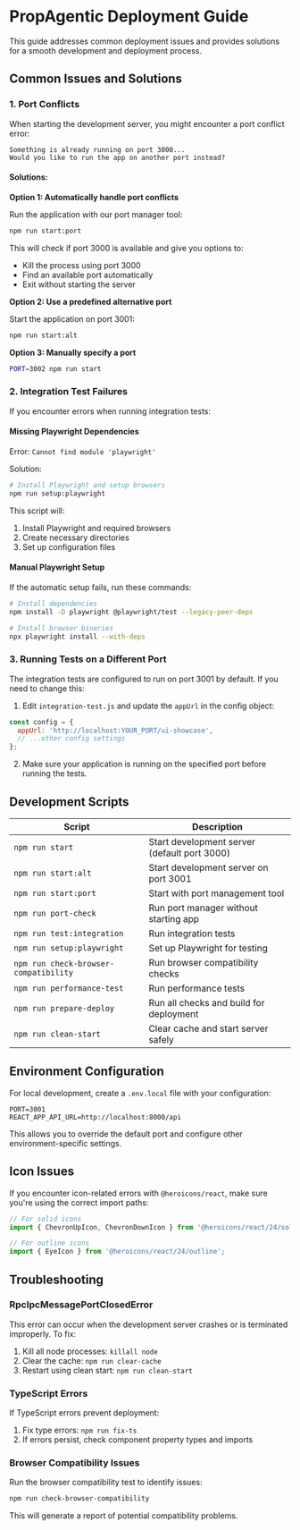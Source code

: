# PropAgentic Deployment Guide

This guide addresses common deployment issues and provides solutions for a smooth development and deployment process.

## Common Issues and Solutions

### 1. Port Conflicts

When starting the development server, you might encounter a port conflict error:

```
Something is already running on port 3000...
Would you like to run the app on another port instead?
```

#### Solutions:

**Option 1: Automatically handle port conflicts**

Run the application with our port manager tool:

```bash
npm run start:port
```

This will check if port 3000 is available and give you options to:
- Kill the process using port 3000
- Find an available port automatically
- Exit without starting the server

**Option 2: Use a predefined alternative port**

Start the application on port 3001:

```bash
npm run start:alt
```

**Option 3: Manually specify a port**

```bash
PORT=3002 npm run start
```

### 2. Integration Test Failures

If you encounter errors when running integration tests:

#### Missing Playwright Dependencies

Error: `Cannot find module 'playwright'`

Solution:

```bash
# Install Playwright and setup browsers
npm run setup:playwright
```

This script will:
1. Install Playwright and required browsers
2. Create necessary directories
3. Set up configuration files

#### Manual Playwright Setup

If the automatic setup fails, run these commands:

```bash
# Install dependencies
npm install -D playwright @playwright/test --legacy-peer-deps

# Install browser binaries
npx playwright install --with-deps
```

### 3. Running Tests on a Different Port

The integration tests are configured to run on port 3001 by default. If you need to change this:

1. Edit `integration-test.js` and update the `appUrl` in the config object:

```javascript
const config = {
  appUrl: 'http://localhost:YOUR_PORT/ui-showcase',
  // ...other config settings
};
```

2. Make sure your application is running on the specified port before running the tests.

## Development Scripts

| Script | Description |
|--------|-------------|
| `npm run start` | Start development server (default port 3000) |
| `npm run start:alt` | Start development server on port 3001 |
| `npm run start:port` | Start with port management tool |
| `npm run port-check` | Run port manager without starting app |
| `npm run test:integration` | Run integration tests |
| `npm run setup:playwright` | Set up Playwright for testing |
| `npm run check-browser-compatibility` | Run browser compatibility checks |
| `npm run performance-test` | Run performance tests |
| `npm run prepare-deploy` | Run all checks and build for deployment |
| `npm run clean-start` | Clear cache and start server safely |

## Environment Configuration

For local development, create a `.env.local` file with your configuration:

```
PORT=3001
REACT_APP_API_URL=http://localhost:8000/api
```

This allows you to override the default port and configure other environment-specific settings.

## Icon Issues

If you encounter icon-related errors with `@heroicons/react`, make sure you're using the correct import paths:

```jsx
// For solid icons
import { ChevronUpIcon, ChevronDownIcon } from '@heroicons/react/24/solid';

// For outline icons
import { EyeIcon } from '@heroicons/react/24/outline';
```

## Troubleshooting

### RpcIpcMessagePortClosedError

This error can occur when the development server crashes or is terminated improperly. To fix:

1. Kill all node processes: `killall node`
2. Clear the cache: `npm run clear-cache`
3. Restart using clean start: `npm run clean-start`

### TypeScript Errors

If TypeScript errors prevent deployment:

1. Fix type errors: `npm run fix-ts`
2. If errors persist, check component property types and imports

### Browser Compatibility Issues

Run the browser compatibility test to identify issues:

```bash
npm run check-browser-compatibility
```

This will generate a report of potential compatibility problems. 